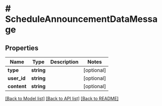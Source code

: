 # # ScheduleAnnouncementDataMessage

## Properties

Name | Type | Description | Notes
------------ | ------------- | ------------- | -------------
**type** | **string** |  | [optional]
**user_id** | **string** |  | [optional]
**content** | **string** |  | [optional]

[[Back to Model list]](../../README.md#models) [[Back to API list]](../../README.md#endpoints) [[Back to README]](../../README.md)
